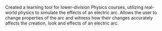 Created a learning tool for lower-division Physics courses, utilizing real-world physics to simulate the effects of an electric arc. 
Allows the user to change properties of the arc and witness how their changes accurately affects the creation, look and effects of an electric arc.
